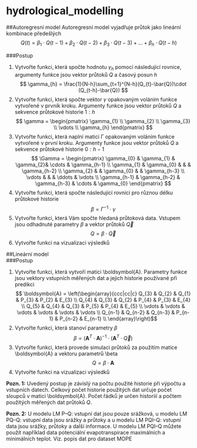 # hydrological_modelling

##Autoregresnı́ model
Autoregresnı́ model vyjadřuje průtok jako lineárnı́ kombinace předešlých  
$$ Q(t) = \beta_{1}\cdot Q(t-1) + \beta_{2}\cdot Q(t-2) + \beta_{3}\cdot Q(t-3) +  ... + \beta_{h}\cdot Q(t-h) $$  
                           
###Postup

1. Vytvořte funkci, která spočte hodnotu $\gamma_h$ pomocí následující rovnice, argumenty funkce jsou vektor průtoků $Q$ a časový posun $h$
$$ \gamma_{h} = \frac{1}{N-h}\sum_{t=1}^{N-h}(Q_{t}-\bar{Q})\cdot (Q_{t-h}-\bar{Q}) $$       
2. Vytvořte funkci, která spočte vektor $\gamma$ opakovaným volánı́m funkce vytvořené v prvnı́k kroku. Argumenty funkce jsou vektor průtoků $Q$ a sekvence průtokové historie $1:h$
$$ \gamma = \begin{pmatrix} \gamma_{1} \\  \gamma_{2} \\  \gamma_{3} \\ \vdots \\ \gamma_{h} \end{pmatrix} $$  
3. Vytvořte funkci, která naplní matici $\Gamma$ opakovaným volánı́m funkce vytvořené v prvnı́ kroku. Argumenty funkce jsou vektor průtoků $Q$ a sekvence průtokové historie $0:h-1$
$$ \Gamma = \begin{pmatrix} \gamma_{0}  & \gamma_{1} &  \gamma_{2}& \cdots & \gamma_{h-1} \\ \gamma_{1} & \gamma_{0} & & & \gamma_{h-2} \\ \gamma_{2}  & & \gamma_{0} & & \gamma_{h-3} \\ \vdots & & & \ddots & \vdots  \\ \gamma_{h-1} & \gamma_{h-2} & \gamma_{h-3} &  \cdots & \gamma_{0} \end{pmatrix} $$  
4. Vytvořte funkci, která spočte následující rovnici pro různou délku průtokové historie
$$ \beta=\Gamma^{-1}\cdot \gamma $$  
5. Vytvořte funkci, která Vám spočte hledaná průtoková data. Vstupem jsou odhadnuté parametry $\beta$ a vektor průtoků $\overrightarrow{Q}$
$$Q = \beta \cdot \overrightarrow{Q}$$  
6. Vytvořte funkci na vizualizaci výsledků  

##Lineární model  
###Postup  
1. Vytvořte funkci, která vytvořı́ matici \boldsymbol{A}. Parametry funkce jsou vektory vstupnı́ch měřených dat a jejich historie použı́vané při predikci  
$$ \boldsymbol{A} = \left(\begin{array}{ccc|cc|c}
Q_{3}  & Q_{2} &  Q_{1} & P_{3} & P_{2} & E_{3} \\
Q_{4}  & Q_{3} &  Q_{2} & P_{4} & P_{3} & E_{4} \\
Q_{5}  & Q_{4} &  Q_{3} & P_{5} & P_{4} & E_{5} \\
\vdots  & \vdots &  \vdots & \vdots & \vdots & \vdots \\
Q_{n-1}  & Q_{n-2} &  Q_{n-3} & P_{n-1} & P_{n-2} & E_{n-1} \\
\end{array}\right)$$  
2. Vytvořte funkci, která stanovı́ parametry $\beta$ 
$$ \beta = ( \boldsymbol{A}^{T} \cdot \boldsymbol{A})^{-1} \cdot ( \boldsymbol{A}^{T} \cdot \overrightarrow{Q}) $$  
3. Vytvořte funkci, která provede simulaci průtoků za použitı́m matice \boldsymbol{A} a vektoru parametrů \beta 
$$Q = \beta \cdot \boldsymbol{A} $$  
4. Vytvořte funkci na vizualizaci výsledků  
  
  
**Pozn. 1:** Uvedený postup je závislý na počtu použité historie při výpočtu a vstupnı́ch datech. Celkový počet historie použitých dat určuje počet sloupců v matici \boldsymbol{A}. Počet řádků je určen historiií a počtem použitých měřených dat průtoků $Q$.  
  
**Pozn. 2:** U modelu LM P–Q: vstupnı́ dat jsou pouze srážková, u modelu LM PQ–Q: vstupnı́ data jsou srážky a průtoky a u modelu LM PQI–Q: vstupnı́ data jsou srážky, průtoky a dalšı́ informace. U modelu LM PQI–Q můžete použı́t napřı́klad data potenciálnı́ evapotranspirace maximálnı́ch a minimálnı́ch teplot. Viz. popis dat pro dataset MOPE
